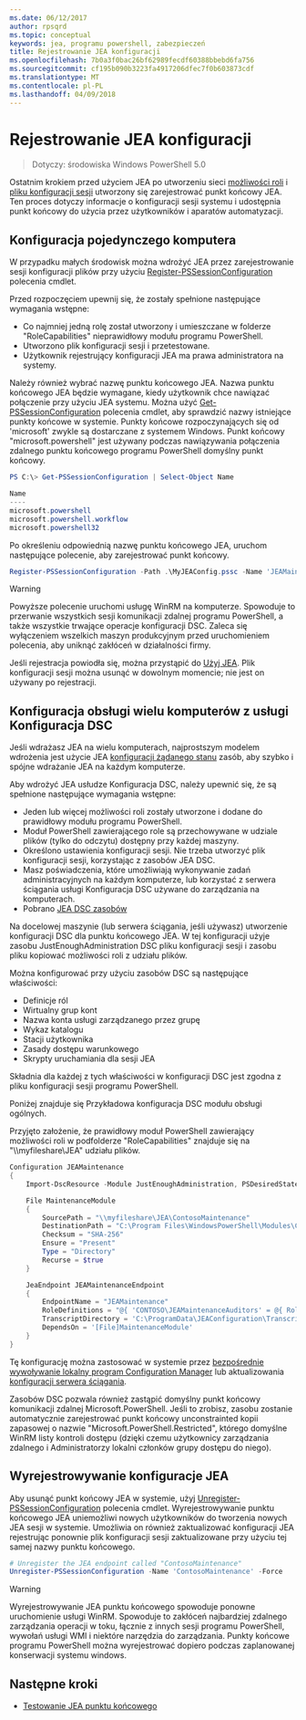```yaml
---
ms.date: 06/12/2017
author: rpsqrd
ms.topic: conceptual
keywords: jea, programu powershell, zabezpieczeń
title: Rejestrowanie JEA konfiguracji
ms.openlocfilehash: 7b0a3f0bac26bf62989fecdf60388bbebd6fa756
ms.sourcegitcommit: cf195b090b3223fa4917206dfec7f0b603873cdf
ms.translationtype: MT
ms.contentlocale: pl-PL
ms.lasthandoff: 04/09/2018
---
```

# <a name="registering-jea-configurations"></a>Rejestrowanie JEA konfiguracji

> Dotyczy: środowiska Windows PowerShell 5.0

Ostatnim krokiem przed użyciem JEA po utworzeniu sieci [możliwości roli](role-capabilities.md) i [pliku konfiguracji sesji](session-configurations.md) utworzony się zarejestrować punkt końcowy JEA.
Ten proces dotyczy informacje o konfiguracji sesji systemu i udostępnia punkt końcowy do użycia przez użytkowników i aparatów automatyzacji.

## <a name="single-machine-configuration"></a>Konfiguracja pojedynczego komputera

W przypadku małych środowisk można wdrożyć JEA przez zarejestrowanie sesji konfiguracji plików przy użyciu [Register-PSSessionConfiguration](https://msdn.microsoft.com/powershell/reference/5.1/microsoft.powershell.core/register-pssessionconfiguration) polecenia cmdlet.

Przed rozpoczęciem upewnij się, że zostały spełnione następujące wymagania wstępne:
- Co najmniej jedną rolę został utworzony i umieszczane w folderze "RoleCapabilities" nieprawidłowy modułu programu PowerShell.
- Utworzono plik konfiguracji sesji i przetestowane.
- Użytkownik rejestrujący konfiguracji JEA ma prawa administratora na systemy.

Należy również wybrać nazwę punktu końcowego JEA.
Nazwa punktu końcowego JEA będzie wymagane, kiedy użytkownik chce nawiązać połączenie przy użyciu JEA systemu.
Można użyć [Get-PSSessionConfiguration](https://msdn.microsoft.com/powershell/reference/5.1/microsoft.powershell.core/get-pssessionconfiguration) polecenia cmdlet, aby sprawdzić nazwy istniejące punkty końcowe w systemie.
Punkty końcowe rozpoczynających się od 'microsoft' zwykle są dostarczane z systemem Windows.
Punkt końcowy "microsoft.powershell" jest używany podczas nawiązywania połączenia zdalnego punktu końcowego programu PowerShell domyślny punkt końcowy.

```powershell
PS C:\> Get-PSSessionConfiguration | Select-Object Name

Name
----
microsoft.powershell
microsoft.powershell.workflow
microsoft.powershell32
```

Po określeniu odpowiednią nazwę punktu końcowego JEA, uruchom następujące polecenie, aby zarejestrować punkt końcowy.

```powershell
Register-PSSessionConfiguration -Path .\MyJEAConfig.pssc -Name 'JEAMaintenance' -Force
```

> [!WARNING]
> Powyższe polecenie uruchomi usługę WinRM na komputerze.
> Spowoduje to przerwanie wszystkich sesji komunikacji zdalnej programu PowerShell, a także wszystkie trwające operacje konfiguracji DSC.
> Zaleca się wyłączeniem wszelkich maszyn produkcyjnym przed uruchomieniem polecenia, aby uniknąć zakłóceń w działalności firmy.

Jeśli rejestracja powiodła się, można przystąpić do [Użyj JEA](using-jea.md).
Plik konfiguracji sesji można usunąć w dowolnym momencie; nie jest on używany po rejestracji.

## <a name="multi-machine-configuration-with-dsc"></a>Konfiguracja obsługi wielu komputerów z usługi Konfiguracja DSC

Jeśli wdrażasz JEA na wielu komputerach, najprostszym modelem wdrożenia jest użycie JEA [konfiguracji żądanego stanu](https://msdn.microsoft.com/en-us/powershell/dsc/overview) zasób, aby szybko i spójne wdrażanie JEA na każdym komputerze.

Aby wdrożyć JEA usłudze Konfiguracja DSC, należy upewnić się, że są spełnione następujące wymagania wstępne:
- Jeden lub więcej możliwości roli zostały utworzone i dodane do prawidłowy modułu programu PowerShell.
- Moduł PowerShell zawierającego role są przechowywane w udziale plików (tylko do odczytu) dostępny przy każdej maszyny.
- Określono ustawienia konfiguracji sesji. Nie trzeba utworzyć plik konfiguracji sesji, korzystając z zasobów JEA DSC.
- Masz poświadczenia, które umożliwiają wykonywanie zadań administracyjnych na każdym komputerze, lub korzystać z serwera ściągania usługi Konfiguracja DSC używane do zarządzania na komputerach.
- Pobrano [JEA DSC zasobów](https://github.com/PowerShell/JEA/tree/master/DSC%20Resource)

Na docelowej maszynie (lub serwera ściągania, jeśli używasz) utworzenie konfiguracji DSC dla punktu końcowego JEA.
W tej konfiguracji użyje zasobu JustEnoughAdministration DSC pliku konfiguracji sesji i zasobu pliku kopiować możliwości roli z udziału plików.

Można konfigurować przy użyciu zasobów DSC są następujące właściwości:
- Definicje ról
- Wirtualny grup kont
- Nazwa konta usługi zarządzanego przez grupę
- Wykaz katalogu
- Stacji użytkownika
- Zasady dostępu warunkowego
- Skrypty uruchamiania dla sesji JEA

Składnia dla każdej z tych właściwości w konfiguracji DSC jest zgodna z pliku konfiguracji sesji programu PowerShell.

Poniżej znajduje się Przykładowa konfiguracja DSC modułu obsługi ogólnych.

Przyjęto założenie, że prawidłowy moduł PowerShell zawierający możliwości roli w podfolderze "RoleCapabilities" znajduje się na "\\\\myfileshare\\JEA" udziału plików.


```powershell
Configuration JEAMaintenance
{
    Import-DscResource -Module JustEnoughAdministration, PSDesiredStateConfiguration

    File MaintenanceModule
    {
        SourcePath = "\\myfileshare\JEA\ContosoMaintenance"
        DestinationPath = "C:\Program Files\WindowsPowerShell\Modules\ContosoMaintenance"
        Checksum = "SHA-256"
        Ensure = "Present"
        Type = "Directory"
        Recurse = $true
    }

    JeaEndpoint JEAMaintenanceEndpoint
    {
        EndpointName = "JEAMaintenance"
        RoleDefinitions = "@{ 'CONTOSO\JEAMaintenanceAuditors' = @{ RoleCapabilities = 'GeneralServerMaintenance-Audit' }; 'CONTOSO\JEAMaintenanceAdmins' = @{ RoleCapabilities = 'GeneralServerMaintenance-Audit', 'GeneralServerMaintenance-Admin' } }"
        TranscriptDirectory = 'C:\ProgramData\JEAConfiguration\Transcripts'
        DependsOn = '[File]MaintenanceModule'
    }
}
```

Tę konfigurację można zastosować w systemie przez [bezpośrednie wywoływanie lokalny program Configuration Manager](https://msdn.microsoft.com/en-us/powershell/dsc/metaconfig) lub aktualizowania [konfiguracji serwera ściągania](https://msdn.microsoft.com/en-us/powershell/dsc/pullserver).

Zasobów DSC pozwala również zastąpić domyślny punkt końcowy komunikacji zdalnej Microsoft.PowerShell.
Jeśli to zrobisz, zasobu zostanie automatycznie zarejestrować punkt końcowy unconstrainted kopii zapasowej o nazwie "Microsoft.PowerShell.Restricted", którego domyślne WinRM listy kontroli dostępu (dzięki czemu użytkownicy zarządzania zdalnego i Administratorzy lokalni członków grupy dostępu do niego).

## <a name="unregistering-jea-configurations"></a>Wyrejestrowywanie konfiguracje JEA

Aby usunąć punkt końcowy JEA w systemie, użyj [Unregister-PSSessionConfiguration](https://msdn.microsoft.com/powershell/reference/5.1/microsoft.powershell.core/Unregister-PSSessionConfiguration) polecenia cmdlet.
Wyrejestrowywanie punktu końcowego JEA uniemożliwi nowych użytkowników do tworzenia nowych JEA sesji w systemie.
Umożliwia on również zaktualizować konfiguracji JEA rejestrując ponownie plik konfiguracji sesji zaktualizowane przy użyciu tej samej nazwy punktu końcowego.

```powershell
# Unregister the JEA endpoint called "ContosoMaintenance"
Unregister-PSSessionConfiguration -Name 'ContosoMaintenance' -Force
```

> [!WARNING]
> Wyrejestrowywanie JEA punktu końcowego spowoduje ponowne uruchomienie usługi WinRM.
> Spowoduje to zakłóceń najbardziej zdalnego zarządzania operacji w toku, łącznie z innych sesji programu PowerShell, wywołań usługi WMI i niektóre narzędzia do zarządzania.
> Punkty końcowe programu PowerShell można wyrejestrować dopiero podczas zaplanowanej konserwacji systemu windows.

## <a name="next-steps"></a>Następne kroki

- [Testowanie JEA punktu końcowego](using-jea.md)